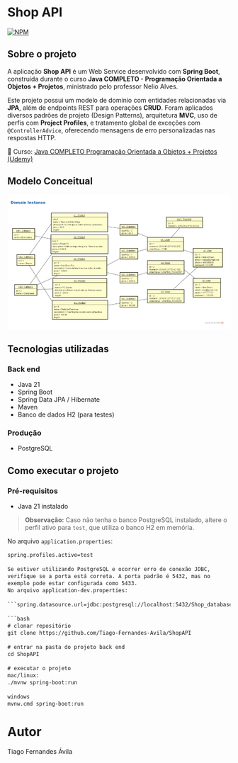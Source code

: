 # Shop API
[![NPM](https://img.shields.io/npm/l/react)](https://github.com/Tiago-Fernandes-Avila/ShopAPI/blob/main/LICENSE)

## Sobre o projeto

A aplicação **Shop API** é um Web Service desenvolvido com **Spring Boot**, construída durante o curso **Java COMPLETO - Programação Orientada a Objetos + Projetos**, ministrado pelo professor Nelio Alves.

Este projeto possui um modelo de domínio com entidades relacionadas via **JPA**, além de endpoints REST para operações **CRUD**. Foram aplicados diversos padrões de projeto (Design Patterns), arquitetura **MVC**, uso de perfis com **Project Profiles**, e tratamento global de exceções com `@ControllerAdvice`, oferecendo mensagens de erro personalizadas nas respostas HTTP.

🔗 Curso: [Java COMPLETO Programação Orientada a Objetos + Projetos (Udemy)](https://www.udemy.com/course/java-curso-completo)

## Modelo Conceitual

![Modelo Conceitual](https://raw.githubusercontent.com/Tiago-Fernandes-Avila/Imagens/refs/heads/main/Modelo.png)

## Tecnologias utilizadas

### Back end

- Java 21
- Spring Boot
- Spring Data JPA / Hibernate
- Maven
- Banco de dados H2 (para testes)

### Produção

- PostgreSQL

## Como executar o projeto

### Pré-requisitos

- Java 21 instalado

> **Observação:** Caso não tenha o banco PostgreSQL instalado, altere o perfil ativo para `test`, que utiliza o banco H2 em memória.

No arquivo `application.properties`:

```properties
spring.profiles.active=test

Se estiver utilizando PostgreSQL e ocorrer erro de conexão JDBC, verifique se a porta está correta. A porta padrão é 5432, mas no exemplo pode estar configurada como 5433.
No arquivo application-dev.properties:

```spring.datasource.url=jdbc:postgresql://localhost:5432/Shop_database```

```bash
# clonar repositório
git clone https://github.com/Tiago-Fernandes-Avila/ShopAPI

# entrar na pasta do projeto back end
cd ShopAPI

# executar o projeto
mac/linux:
./mvnw spring-boot:run

windows
mvnw.cmd spring-boot:run

```


# Autor

Tiago Fernandes Ávila

